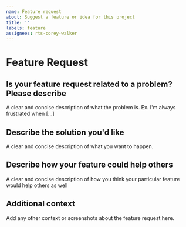 ```yaml
---
name: Feature request
about: Suggest a feature or idea for this project
title: ''
labels: feature
assignees: rts-corey-walker
---
```


# Feature Request

## Is your feature request related to a problem? Please describe

A clear and concise description of what the problem is.
Ex. I'm always frustrated when [...]

## Describe the solution you'd like

A clear and concise description of what you want to happen.

## Describe how your feature could help others

A clear and concise description of how you think your
particular feature would help others as well

## Additional context

Add any other context or screenshots about the feature request here.

